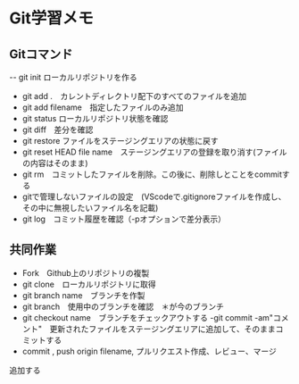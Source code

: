 # Git学習メモ
## Gitコマンド

-- git init ローカルリポジトリを作る
- git add .　カレントディレクトリ配下のすべてのファイルを追加
- git add filename　指定したファイルのみ追加
- git status ローカルリポジトリ状態を確認
- git diff　差分を確認
- git restore ファイルをステージングエリアの状態に戻す
- git reset HEAD file name　ステージングエリアの登録を取り消す(ファイルの内容はそのまま)
- git rm　コミットしたファイルを削除。この後に、削除しとことをcommitする
- gitで管理しないファイルの設定　(VScodeで.gitignoreファイルを作成し、その中に無視したいファイル名を記載)
- git log　コミット履歴を確認（-pオプションで差分表示）

## 共同作業
- Fork　Github上のリポジトリの複製
- git clone　ローカルリポジトリに取得
- git branch name　ブランチを作製
- git branch　使用中のブランチを確認　＊が今のブランチ
- git checkout name　ブランチをチェックアウトする
-git commit -am"コメント"　更新されたファイルをステージングエリアに追加して、そのままコミットする
- commit , push origin filename, プルリクエスト作成、レビュー、マージ

追加する